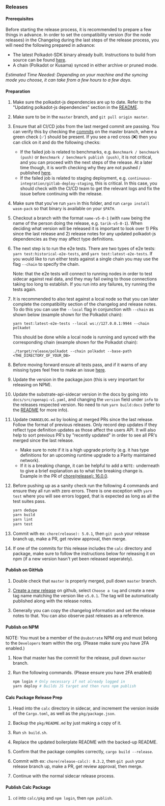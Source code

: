 ### Releases

#### Prerequisites

Before starting the release process, it is recommended to prepare a few things in advance. In order to set the compatibility version (for the node releases) in the Changelog during the last steps of the release process, you will need the following prepared in advance:
- The latest Polkadot-SDK binary already built. Instructions to build from source can be found [here](https://github.com/paritytech/polkadot-sdk/tree/master/polkadot#build-from-source).
- A chain (Polkadot or Kusama) synced in either archive or pruned mode.

_Estimated Time Needed: Depending on your machine and the syncing mode you choose, it can take from a few hours to a few days._

#### Preparation

1. Make sure the polkadot-js dependencies are up to date. Refer to the "Updating polkadot-js dependencies" section in the [README](./README.md).

1. Make sure to be in the `master` branch, and `git pull origin master`.

1. Ensure that all CI/CD jobs from the last merged commit are passing. You can verify this by checking the [commits](https://github.com/paritytech/substrate-api-sidecar/commits/master/) on the master branch, where a green check (✅) should be present. If you see a red cross (❌) then you can click on it and do the following checks:
    - If the failed job is related to benchmarks, e.g. `Benchmark / benchmark (push)` or `Benchmark / benchmark publish (push)`, it is not critical, and you can proceed with the next steps of the release. At a later time though, it is worth checking why they are not pushed / published [here](https://paritytech.github.io/substrate-api-sidecar/dev/bench/).
    - If the failed job is related to staging deployment, e.g. `continuous-integration/gitlab-deploy-staging`, this is critical. In this case, you should check with the CI/CD team to get the relevant logs and fix the issue before continuing with the release.

1. Make sure that you've run `yarn` in this folder, and run `cargo install wasm-pack` so that binary is available on your `$PATH`.

1. Checkout a branch with the format `name-v5-0-1` (with `name` being the name of the person doing the release, e.g. `tarik-v5-0-1`). When deciding what version will be released it is important to look over 1) PRs since the last release and 2) release notes for any updated polkadot-js dependencies as they may affect type definitions.

1. The next step is to run the e2e tests. There are two types of e2e tests: `yarn test:historical-e2e-tests`, and `yarn test:latest-e2e-tests`. If you would like to run either tests against a single chain you may use the flag `--chain` to specify the chain.

    Note: that the e2e tests will connect to running nodes in order to test sidecar against real data, and they may fail owing to those connections taking too long to establish. If you run into any failures, try running the tests again.

1. It is recommended to also test against a local node so that you can later complete the compatibility section of the changelog and release notes. To do this you can use the `--local` flag in conjunction with `--chain` as shown below (example shown for the Polkadot chain):

    ```
    yarn test:latest-e2e-tests --local ws://127.0.0.1:9944 --chain polkadot
    ```

    This should be done while a local node is running and synced with the corresponding chain (example shown for the Polkadot chain): 

    ```
    ./target/release/polkadot --chain polkadot --base-path <THE_DIRECTORY_OF_YOUR_DB>
    ```

1. Before moving forward ensure all tests pass, and if it warns of any missing types feel free to make an issue [here](https://github.com/paritytech/substrate-api-sidecar/issues).

1. Update the version in the package.json (this is very important for releasing on NPM).

1. Update the substrate-api-sidecar version in the docs by going into `docs/src/openapi-v1.yaml`, and changing the `version` field under `info` to the releases respected version. No need to run `yarn build:docs` (refer to the [README](./docs/README.md) for more info).

1. Update `CHANGELOG.md` by looking at merged PRs since the last release. Follow the format of previous releases. Only record dep updates if they reflect type definition updates as those affect the users API. It will also help to sort previous PR's by "recently updated" in order to see all PR's merged since the last release.

    - Make sure to note if it is a high upgrade priority (e.g. it has type definitions for an upcoming runtime upgrade to a Parity maintained network).
    - If it is a breaking change, it can be helpful to add a `NOTE:` underneath to give a brief explanation as to what the breaking change is. Example in the PR of [chore(release): 16.0.0](https://github.com/paritytech/substrate-api-sidecar/commit/ea74d007f9320aba954ca163d3d57d9b64d47d63).

1. Before pushing up as a sanity check run the following 4 commands and ensure they all run with zero errors. There is one exception with `yarn test` where you will see errors logged, that is expected as long as all the test suites pass.

    ```bash
    yarn dedupe
    yarn build
    yarn lint
    yarn test
    ```

1. Commit with ex: `chore(release): 5.0.1`, then `git push` your release branch up, make a PR, get review approval, then merge.

1. If one of the commits for this release includes the `calc` directory and package, make sure to follow the instructions below for releasing it on npm (if a new version hasn't yet been released seperately).

#### Publish on GitHub

1. Double check that `master` is properly merged, pull down `master` branch.

1. [Create a new release](https://github.com/paritytech/substrate-api-sidecar/releases/new) on github, select `Choose a tag` and create a new tag name matching the version like `v5.0.1`. The tag will be automatically published along with the release notes.

1. Generally you can copy the changelog information and set the release notes to that. You can also observe past releases as a reference.

#### Publish on NPM

NOTE: You must be a member of the `@substrate` NPM org and must belong to the `Developers` team within the org. (Please make sure you have 2FA enabled.)

1. Now that master has the commit for the release, pull down `master` branch.

1. Run the following commands. (Please ensure you have 2FA enabled)

    ```bash
    npm login # Only necessary if not already logged in
    yarn deploy # Builds JS target and then runs npm publish
    ```

#### Calc Package Release Prep

1. Head into the `calc` directory in sidecar, and increment the version inside of the `Cargo.toml`, as well as the `pkg/package.json`.

1. Backup the `pkg/README.md` by just making a copy of it.

1. Run `sh build.sh`.

1. Replace the updated boilerplate README with the backed-up README.

1. Confirm that the package compiles correctly, `cargo build --release`.

1. Commit with ex: `chore(release-calc): 0.3.2`, then `git push` your release branch up, make a PR, get review approval, then merge.

1. Continue with the normal sidecar release process.

#### Publish Calc Package

1. `cd` into `calc/pkg` and `npm login`, then `npm publish`.
